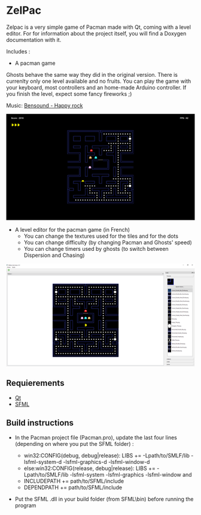 # ZelPac

Zelpac is a very simple game of Pacman made with Qt, coming with a level editor.
For for information about the project itself, you will find a Doxygen documentation with it.

Includes :

- A pacman game

Ghosts behave the same way they did in the original version.
There is currenlty only one level available and no fruits.
You can play the game with your keyboard, most controllers and an home-made Arduino controller.
If you finish the level, expect some fancy fireworks ;)

Music: [Bensound - Happy rock](www.bensound.com)

![Alt text](/Illustrations/My_pacman.png)

- A level editor for the pacman game (in French)
	- You can change the textures used for the tiles and for the dots
	- You can change difficulty (by changing Pacman and Ghosts' speed)
	- You can change timers used by ghosts (to switch between Dispersion and Chasing)
	
![Alt text](/Illustrations/My_pacman_editor.png)

## Requierements

- [Qt](https://www.qt.io/)
- [SFML](https://www.sfml-dev.org/download/sfml/2.4.2/index-fr.php)

## Build instructions

- In the Pacman project file (Pacman.pro), update the last four lines (depending on where you put the SFML folder) :
	- win32:CONFIG(debug, debug|release): LIBS += -Lpath/to/SMLF/lib -lsfml-system-d -lsfml-graphics-d -lsfml-window-d
	- else:win32:CONFIG(release, debug|release): LIBS += -Lpath/to/SMLF/lib -lsfml-system -lsfml-graphics -lsfml-window
	and
	- INCLUDEPATH += path/to/SFML/include
	- DEPENDPATH += path/to/SFML/include
	
- Put the SFML .dll in your build folder (from SFML\bin) before running the program
